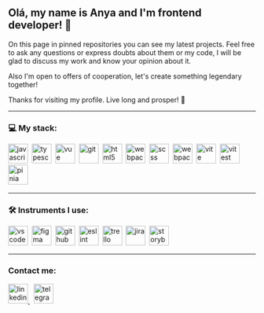 ## Olá, my name is Anya and I'm frontend developer! 👋

On this page in pinned repositories you can see my latest projects.
Feel free to ask any questions or express doubts about them or my code, I will be glad to discuss my work and know your opinion about it.

Also I'm open to offers of cooperation, let's create something legendary together!

Thanks for visiting my profile. Live long and prosper! 🖖

---

### 💻 My stack:
<div>
  <img src="https://www.svgrepo.com/show/303206/javascript-logo.svg" title="javascript" alt="javascript" width="40" height="40"/>&nbsp
  <img src="https://www.svgrepo.com/show/354478/typescript-icon.svg" title="typescript" alt="typescript" width="40" height="40"/>&nbsp
  <img src="https://www.svgrepo.com/show/354528/vue.svg" title="vue" alt="vue" width="40" height="40"/>&nbsp
  <img src="https://www.svgrepo.com/show/353782/git-icon.svg" title="git" alt="git" width="40" height="40"/>&nbsp
  <img src="https://www.svgrepo.com/show/452228/html-5.svg" title="html5" alt="html5" width="40" height="40"/>&nbsp
  <img src="https://www.svgrepo.com/show/452185/css-3.svg" title="webpack" alt="webpack" width="40" height="40"/>&nbsp;
  <img src="https://www.svgrepo.com/show/374068/scss.svg" title="scss" alt="scss" width="40" height="40"/>&nbsp;
  <img src="https://www.svgrepo.com/show/354552/webpack.svg" title="webpack" alt="webpack" width="40" height="40"/>&nbsp;
  <img src="https://www.svgrepo.com/show/374167/vite.svg" title="vite" alt="vite" width="40" height="40"/>&nbsp;
  <img src="https://seeklogo.com/images/V/vitest-logo-9ADDA575A5-seeklogo.com.png" title="vitest" alt="vitest" width="40" height="40"/>&nbsp;
  <img src="https://upload.wikimedia.org/wikipedia/commons/thumb/1/1c/Pinialogo.svg/1200px-Pinialogo.svg.png" title="pinia" alt="pinia" height="40"/>&nbsp;
</div>

---

### 🛠 Instruments I use:

<div>
  <img src="https://www.svgrepo.com/show/374171/vscode.svg" title="vscode" alt="vscode" width="40" height="40"/>&nbsp;
  <img src="https://www.svgrepo.com/show/448222/figma.svg" title="figma" alt="figma" width="40" height="40"/>&nbsp;
  <img src="https://www.svgrepo.com/show/512317/github-142.svg" title="github" alt="github" width="40" height="40"/>&nbsp;
  <img src="https://www.svgrepo.com/show/353709/eslint.svg" title="eslint" alt="eslint" width="40" height="40"/>&nbsp;
  <img src="https://www.svgrepo.com/show/354463/trello.svg" title="trello" alt="trello" width="40" height="40"/>&nbsp;
  <img src="https://cdn.worldvectorlogo.com/logos/jira-1.svg" title="jira" alt="jira" width="40" height="40"/>&nbsp;
    <img src="https://www.svgrepo.com/show/354397/storybook-icon.svg" title="storybook" alt="storybook" width="40" height="40"/>&nbsp;
</div>

---

### Contact me:

 <a href="https://www.linkedin.com/in/anastasia-klimova--/" target="_blank">
   <img src="https://www.svgrepo.com/show/452047/linkedin-1.svg" width="40" height="40" alt="linkedin logo" />
 </a>&nbsp;
  <a href="https://t.me/C0RACA0" target="_blank">
   <img src=" https://www.svgrepo.com/show/452115/telegram.svg" width="40" height="40" alt="telegram logo" />
 </a>

